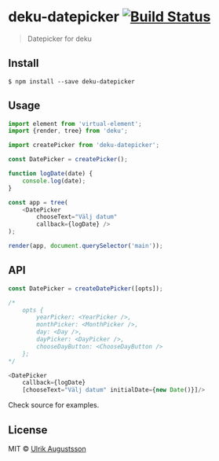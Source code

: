 # deku-datepicker [![Build Status](https://travis-ci.org/ulrikaugustsson/deku-datepicker.svg?branch=master)](https://travis-ci.org/ulrikaugustsson/deku-datepicker)

> Datepicker for deku


## Install

```
$ npm install --save deku-datepicker
```


## Usage

```js
import element from 'virtual-element';
import {render, tree} from 'deku';

import createPicker from 'deku-datepicker';

const DatePicker = createPicker();

function logDate(date) {
	console.log(date);
}

const app = tree(
	<DatePicker
		chooseText="Välj datum"
		callback={logDate} />
);

render(app, document.querySelector('main'));
```


## API

```js
const DatePicker = createDatePicker([opts]);

/*
	opts {
		yearPicker: <YearPicker />,
		monthPicker: <MonthPicker />,
		day: <Day />,
		dayPicker: <DayPicker />,
		chooseDayButton: <ChooseDayButton />
	};
*/

<DatePicker
	callback={logDate}
	[chooseText="Välj datum" initialDate={new Date()}]/>
```
Check source for examples.


## License

MIT © [Ulrik Augustsson](http://google.com)
